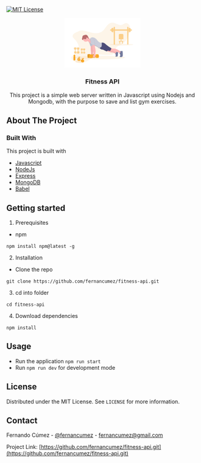 <!-- PROJECT SHIELDS -->

[![MIT License][license-shield]][license-url]

<!-- PROJECT LOGO -->

<p align="center">
  <span>
    <img src="docs/logo.png" alt="Logo" width="200">
  </span>
  <h3 align="center">Fitness API</h3>
  <p align="center">
   This project is a simple web server written in Javascript using Nodejs and Mongodb, with the purpose to save and list gym exercises.
  </p>
</p>

<!-- ABOUT THE PROJECT -->

## About The Project

### Built With

This project is built with

- [Javascript](https://developer.mozilla.org/es/docs/Web/JavaScript)
- [NodeJs](https://nodejs.org/)
- [Express](https://expressjs.com/)
- [MongoDB](https://www.mongodb.com/)
- [Babel](https://babeljs.io/)

<!-- GETTING STARTED -->

## Getting started

1. Prerequisites

- npm

```
npm install npm@latest -g
```

2. Installation

- Clone the repo

```
git clone https://github.com/fernancumez/fitness-api.git
```

3. cd into folder

```
cd fitness-api
```

4. Download dependencies

```
npm install
```

<!-- USAGE -->

## Usage

- Run the application `npm run start`
- Run `npm run dev` for development mode

<!-- LICENSE -->

## License

Distributed under the MIT License. See `LICENSE` for more information.

<!-- CONTACT -->

## Contact

Fernando Cúmez - [@fernancumez](https://twitter.com/fernancumez) - fernancumez@gmail.com

Project Link: [https://github.com/fernancumez/fitness-api.git](https://github.com/fernancumez/fitness-api.git)

<!-- MARKDOWN LINKS & IMAGES -->
<!-- https://www.markdownguide.org/basic-syntax/#reference-style-links -->

[license-shield]: https://img.shields.io/github/license/othneildrew/Best-README-Template.svg?style=flat-square
[license-url]: https://github.com/fernancumez/fitness-api/blob/main/LICENSE
